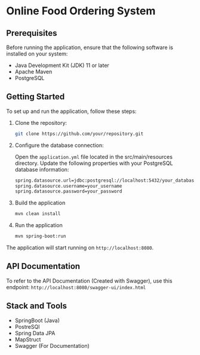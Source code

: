 # Online Food Ordering System

## Prerequisites

Before running the application, ensure that the following software is installed on your system:

- Java Development Kit (JDK) 11 or later
- Apache Maven
- PostgreSQL

## Getting Started

To set up and run the application, follow these steps:

1. Clone the repository:

   ```bash
   git clone https://github.com/your/repository.git

2. Configure the database connection:

   Open the `application.yml` file located in the src/main/resources directory. Update the following properties with your PostgreSQL database information:
   ```bash
   spring.datasource.url=jdbc:postgresql://localhost:5432/your_database
   spring.datasource.username=your_username
   spring.datasource.password=your_password

3. Build the application
   ```bash
   mvn clean install

4. Run the application
   ```bash
   mvn spring-boot:run

The application will start running on `http://localhost:8080`.

## API Documentation

To refer to the API Documentation (Created with Swagger), use this endpoint:
`http://localhost:8080/swagger-ui/index.html`


## Stack and Tools

- SpringBoot (Java)
- PostreSQl
- Spring Data JPA
- MapStruct
- Swagger (For Documentation)